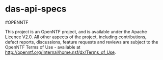 # das-api-specs

#OPENNTF

   This project is an OpenNTF project, and is available under the Apache Licence V2.0. All other aspects of the project, including
   contributions, defect reports, discussions, feature requests and reviews are subject to the OpenNTF Terms of Use - available at
   http://openntf.org/Internal/home.nsf/dx/Terms_of_Use.
